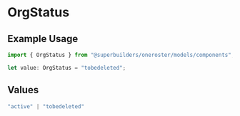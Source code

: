 # OrgStatus

## Example Usage

```typescript
import { OrgStatus } from "@superbuilders/oneroster/models/components";

let value: OrgStatus = "tobedeleted";
```

## Values

```typescript
"active" | "tobedeleted"
```